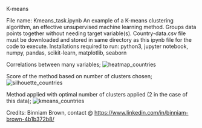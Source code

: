 K-means

File name: Kmeans_task.ipynb
An example of a K-means clustering algorithm, an effective unsupervised machine learning method.
Groups data points together without needing target variable(s).
Country-data.csv file must be downloaded and stored in same directory as this ipynb file for the code to execute.
Installations required to run: python3, jupyter notebook, numpy, pandas, scikit-learn, matplotlib, seaborn

Correlations between many variables;
![heatmap_countries](https://github.com/primlattice/codingTasks/assets/166736892/43b9c0d6-5523-459b-890f-9a461e675864)

Score of the method based on number of clusters chosen;
![silhouette_countries](https://github.com/primlattice/codingTasks/assets/166736892/6562e01e-d9ea-4476-9e37-b4bb9e2fd95b)

Method applied with optimal number of clusters applied (2 in the case of this data);
![kmeans_countries](https://github.com/primlattice/codingTasks/assets/166736892/2ffb7ad7-337f-4312-ac58-5a3eeb3770da)

Credits: Binniam Brown, contact @ https://www.linkedin.com/in/binniam-brown-4b1b372b8/
